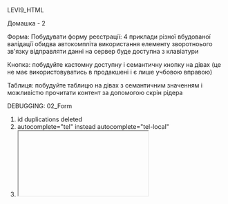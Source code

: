 LEVI9_HTML

Домашка - 2

Форма:
Побудувати форму реєстрації:
4 приклади різної вбудованої валідації
обидва автокомпліта
використання елементу зворотноього зв'язку
відправляти данні на сервер
буде доступна з клавіатури

Кнопка:
побудуйте кастомну доступну і семантичну кнопку на дівах (це не має використовуватись в продакшені і є лише учбовою вправою)

Таблиця:
побудуйте таблицю на дівах з семантичним значенням і можливістю прочитати контент за допомогою скрін рідера

DEBUGGING:
02_Form

1. id duplications deleted
2. autocomplete="tel" instead autocomplete="tel-local"
3. <iframe> now is out of <form>
4. <label for> instead <p> for input headers
5. <br />s deleted

03_Button

1. aria-label and value of the button now is the same
2. add tabindex='0'

04_Table

1. made table caption by using aria-describedby
2. needless "rowgroup" roles deleted
